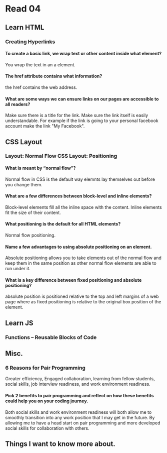 # Read 04

## Learn HTML

### Creating Hyperlinks

#### To create a basic link, we wrap text or other content inside what element?

You wrap the text in an a element.

#### The href attribute contains what information?

the href contains the web address.

#### What are some ways we can ensure links on our pages are accessible to all readers?

Make sure there is a title for the link. Make sure the link itself is easily understandable. For example if the link is going to your personal facebook account make the link "My Facebook".

## CSS Layout

### Layout: Normal Flow CSS Layout: Positioning

#### What is meant by “normal flow”?

Normal flow in CSS is the default way elemnts lay themselves out before you change them.

#### What are a few differences between block-level and inline elements?

Block-level elements fill all the inline space with the content. Inline elements fit the size of their content.

#### What positioning is the default for all HTML elements?

Normal flow positioning.

#### Name a few advantages to using absolute positioning on an element.

Absolute positioning allows you to take elements out of the normal flow and keep them in the same position as other normal flow elements are able to run under it.

#### What is a key difference between fixed positioning and absolute positioning?

absolute position is positioned relative to the top and left margins of a web page where as fixed positioning is relative to the original box position of the element.

## Learn JS

### Functions – Reusable Blocks of Code


## Misc.

### 6 Reasons for Pair Programming

Greater efficiency, Engaged collaboration, learning from fellow students, social skills, job interview readiness, and work environment readiness.

#### Pick 2 benefits to pair programming and reflect on how these benefits could help you on your coding journey.

Both social skills and work environment readiness will both allow me to smoothly transition into any work position that I may get in the future. By allowing me to have a head start on pair programming and more developed social skills for collaboration with others.

## Things I want to know more about.
